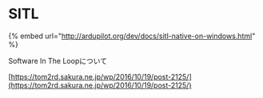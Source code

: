 # SITL

{% embed url="http://ardupilot.org/dev/docs/sitl-native-on-windows.html" %}



Software In The Loopについて

[https://tom2rd.sakura.ne.jp/wp/2016/10/19/post-2125/](https://tom2rd.sakura.ne.jp/wp/2016/10/19/post-2125/)



